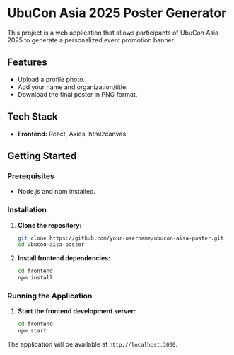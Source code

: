# UbuCon Asia 2025 Poster Generator

This project is a web application that allows participants of UbuCon Asia 2025 to generate a personalized event promotion banner.

## Features

- Upload a profile photo.
- Add your name and organization/title.
- Download the final poster in PNG format.

## Tech Stack

- **Frontend:** React, Axios, html2canvas

## Getting Started

### Prerequisites

- Node.js and npm installed.

### Installation

1. **Clone the repository:**
   ```bash
   git clone https://github.com/your-username/ubucon-aisa-poster.git
   cd ubucon-aisa-poster
   ```

2. **Install frontend dependencies:**
   ```bash
   cd frontend
   npm install
   ```

### Running the Application

1. **Start the frontend development server:**
   ```bash
   cd frontend
   npm start
   ```

The application will be available at `http://localhost:3000`.

